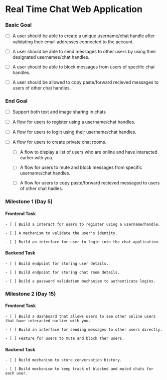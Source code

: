 # Real Time Chat Web Application

### Basic Goal

- [ ] A user should be able to create a unique username/chat handle after validating their email addresses connected to the account.

- [ ] A user should be able to send messages to other users by using their designated usernames/chat handles.

- [ ] A user should be able to block messages from users of specific chat handles.

- [ ] A user should be allowed to copy paste/forward recieved messages to users of other chat handles.

### End Goal

- [ ] Support both text and image sharing in chats

- [ ] A flow for users to register using a username/chat handles.

- [ ] A flow for users to login using their username/chat handles.

- [ ] A flow for users to create private chat rooms.

    - [ ] A flow to display a list of users who are online and have interacted earlier with you.

    - [ ] A flow for users to mute and block messages from specific username/chat handles.

    - [ ] A flow for users to copy paste/forward recieved messaged to users of other chat hadles.


### Milestone 1 (Day 5)

#### Frontend Task

    - [ ] Build a interact for users to register using a username/handle.

    - [ ] A mechanism to validate the user's identity.

    - [ ] Build an interface for user to login into the chat application.
        
#### Backend Task

    - [ ] Build endpoint for storing user details.

    - [ ] Build endpoint for storing chat room details.

    - [ ] Build a password validation mechanism to authenticate logins.

### Milestone 2 (Day 15)

#### Frontend Task

    - [ ] Build a dashboard that allows users to see other online users that have interacted earlier with you.

    - [ ] Build an interface for sending messages to other users directly.

    - [ ] Feature for users to mute and block ther users.

#### Backend Task

    - [ ] Build mechanism to store conversation history.

    - [ ] Build mechanism to keep track of blocked and muted chats for each user.

